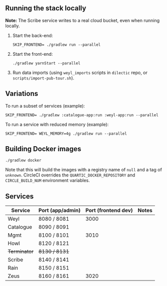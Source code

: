 ## Running the stack locally

**Note:** The Scribe service writes to a real cloud bucket, even when running locally.

1. Start the back-end:

   ```
   SKIP_FRONTEND= ./gradlew run --parallel
   ```

2. Start the front-end:

    ```
    ./gradlew yarnStart --parallel
    ```

3. Run data imports (using `weyl_imports` scripts in `dilectic` repo, or `scripts/import-pub-tour.sh`).

## Variations

To run a subset of services (example):

```
SKIP_FRONTEND= ./gradlew :catalogue-app:run :weyl-app:run --parallel
```

To run a service with reduced memory (example):

```
SKIP_FRONTEND= WEYL_MEMORY=4g ./gradlew run --parallel
```

## Building Docker images

```
./gradlew docker
```

Note that this will build the images with a registry name of `null` and a tag of `unknown`.  CircleCI overrides the
`QUARTIC_DOCKER_REPOSITORY` and `CIRCLE_BUILD_NUM` environment variables.


## Services

Service        | Port (app/admin) | Port (frontend dev)  | Notes
---------------|------------------|----------------------|-----------------
Weyl           | 8080 / 8081      | 3000                 |
Catalogue      | 8090 / 8091      |                      |
Mgmt           | 8100 / 8101      | 3010                 |
Howl           | 8120 / 8121      |                      |
~~Terminator~~ | ~~8130 / 8131~~  |                      |
Scribe         | 8140 / 8141      |                      |
Rain           | 8150 / 8151      |                      |
Zeus           | 8160 / 8161      | 3020                 |
